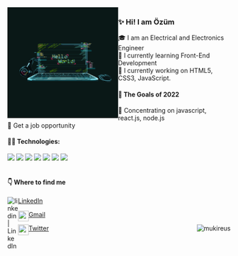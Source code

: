 <!--
**berceou/berceou** is a ✨ _special_ ✨ repository because its `README.md` (this file) appears on your GitHub profile.

Here are some ideas to get you started:

- 🔭 I’m currently working on ...
- 🌱 I’m currently learning ...
- 👯 I’m looking to collaborate on ...
- 🤔 I’m looking for help with ...
- 💬 Ask me about ...
- 📫 How to reach me: ...
- 😄 Pronouns: ...
- ⚡ Fun fact: ...

  
<img height="180em" align="center" src="https://github-readme-stats.vercel.app/api?username=berceou&show_icons=true&locale=en&theme=algolia&include_all_commits=true&count_private=true" alt="mukireus"/> : yüzdeli
### :pushpin: The Goals of 2022  

<code><a target="_blank"><img height="50" src="https://seeklogo.com/images/C/c-logo-1B1817C041-seeklogo.com.png"></a></code>

<img height="100em" align="right" src="https://github-readme-stats.vercel.app/api/top-langs?username=berceou&show_icons=true&locale=en&layout=compact&langs_count=8&theme=algolia" alt="mukireus"/> : language
-->


<img align="left" src="https://github.com/berceou/berceou/blob/main/hello-world.gif" width="250" height="250" />  

### :sparkles: Hi! I am Özüm    
  
 :mortar_board: I am an Electrical and Electronics Engineer  
 :running: I currently learning Front-End Development  
 :beginner: I currently working on HTML5, CSS3, JavaScript.  
   
#### :pushpin: The Goals of 2022  
:tada: Concentrating on javascript, react.js, node.js  
:tada: Get a job opportunity    
  
  

#### 👨‍💻 Technologies:
<code><a target="_blank"><img height="50" src="https://www.vectorlogo.zone/logos/javascript/javascript-ar21.svg"></a></code>
<code><a target="_blank"><img height="50" src="https://www.vectorlogo.zone/logos/w3_css/w3_css-ar21.svg"></a></code>
<code><a target="_blank"><img height="50" src="https://www.vectorlogo.zone/logos/w3_html5/w3_html5-ar21.svg"></a></code>
<code><a target="_blank"><img height="50" src="https://www.vectorlogo.zone/logos/reactjs/reactjs-ar21.svg"></a></code>
<code><a target="_blank"><img height="50" src="https://www.vectorlogo.zone/logos/nodejs/nodejs-icon.svg"></a></code>
<code><a target="_blank"><img height="40" src="https://www.vectorlogo.zone/logos/git-scm/git-scm-ar21.svg"></a></code>
<code><a target="_blank"><img height="40" src="https://www.vectorlogo.zone/logos/visualstudio_code/visualstudio_code-ar21.svg"></a></code>  
<br/>  
  
  
#### :point_down: Where to find me  

<img align="left" alt="linkedin | LinkedIn" width="24px" src="https://raw.githubusercontent.com/peterthehan/peterthehan/master/assets/linkedin.svg" /> [LinkedIn](www.linkedin.com/in/berce-ozum-uygun)  

<img align="left" height="24" width="24" src="https://cdn.jsdelivr.net/npm/simple-icons@v4/icons/gmail.svg" /> [Gmail](mailto:berceozumm@gmail.com)   

<img align="left" height="24" width="24" src="https://cdn.jsdelivr.net/npm/simple-icons@v4/icons/twitter.svg" /> [Twitter](https://twitter.com/BerceozumU) 
<img height="100em" align="right" src="https://github-readme-stats.vercel.app/api/top-langs?username=berceou&show_icons=true&locale=en&layout=compact&langs_count=8&theme=algolia" alt="mukireus"/>
  

  
  

